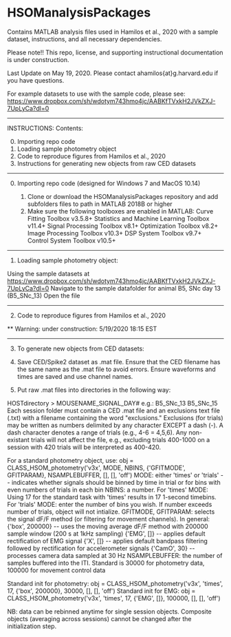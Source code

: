 # HSOManalysisPackages
Contains MATLAB analysis files used in Hamilos et al., 2020 with a sample dataset, instructions, and all necessary dependencies.

Please note!! This repo, license, and supporting instructional documentation is under construction.

Last Update on May 19, 2020. Please contact ahamilos{at}g.harvard.edu if you have questions. 


For example datasets to use with the sample code, please see:
https://www.dropbox.com/sh/wdotym743hmo4jc/AABKfTVxkH2JVkZXJ-7UpLyCa?dl=0

-------------------------------------------------
INSTRUCTIONS: Contents:
  
  0. Importing repo code
  1. Loading sample photometry object
  2. Code to reproduce figures from Hamilos et al., 2020
  3. Instructions for generating new objects from raw CED datasets

-------------------------------------------------
0. Importing repo code (designed for Windows 7 and MacOS 10.14)

    1. Clone or download the HSOManalysisPackages repository and add subfolders files to path in MATLAB 2018B or higher
    2. Make sure the following toolboxes are enabled in MATLAB: 
          Curve Fitting Toolbox v3.5.8+
          Statistics and Machine Learning Toolbox v11.4+
          Signal Processing Toolbox v8.1+
          Optimization Toolbox v8.2+
          Image Processing Toolbox v10.3+
          DSP System Toolbox v9.7+
          Control System Toolbox v10.5+

-------------------------------------------------
1. Loading sample photometry object:

  Using the sample datasets at https://www.dropbox.com/sh/wdotym743hmo4jc/AABKfTVxkH2JVkZXJ-7UpLyCa?dl=0
  Navigate to the sample datafolder for animal B5, SNc day 13 (B5_SNc_13)
  Open the file

-------------------------------------------------
2. Code to reproduce figures from Hamilos et al., 2020

** Warning: under construction: 5/19/2020 18:15 EST

-------------------------------------------------
3. To generate new objects from CED datasets:

  1. Save CED/Spike2 dataset as .mat file. Ensure that the CED filename has the same name as the .mat file to avoid errors. Ensure waveforms and times are saved and use channel names.
  2. Put raw .mat files into directories in the following way:

  HOSTdirectory >
                MOUSENAME_SIGNAL_DAY#
                e.g.:
                B5_SNc_13
                B5_SNc_15
  Each session folder must contain a CED .mat file and an exclusions text file (.txt) with a filename containing the word "exclusions." Exclusions (for trials) may be written as numbers delimited by any character EXCEPT a dash (-). A dash character denotes a range of trials (e.g., 4-6 = 4,5,6). Any non-existant trials will not affect the file, e.g., excluding trials 400-1000 on a session with 420 trials will be interpreted as 400-420.

  For a standard photometry object, use:
    obj = CLASS_HSOM_photometry('v3x', MODE, NBINS, {'GFITMODE', GFITPARAM}, NSAMPLEBUFFER, [], [], 'off')
  MODE: either 'times' or 'trials' -- indicates whether signals should be binned by time in trial or for bins with even numbers of trials in each bin
  NBINS: a number. For 'times' MODE: Using 17 for the standard task with 'times' results in 17 1-second timebins.   
                  For 'trials' MODE: enter the number of bins you wish. If number exceeds number of trials, object will not intialize. 
  GFITMODE, GFITPARAM: selects the signal dF/F method (or filtering for movement channels). In general:
        {'box', 200000} -- uses the moving average dF/F method with 200000 sample window (200 s at 1kHz sampling)
        {'EMG', []} -- applies default rectification of EMG signal
        {'X', []} -- applies default bandpass filtering followed by rectification for accelerometer signals
        {'CamO', 30} -- processes camera data sampled at 30 Hz
  NSAMPLEBUFFER: the number of samples buffered into the ITI. Standard is 30000 for photometry data, 100000 for movement control data

  Standard init for photometry:
    obj = CLASS_HSOM_photometry('v3x', 'times', 17, {'box', 200000}, 30000, [], [], 'off')
  Standard init for EMG:
    obj = CLASS_HSOM_photometry('v3x', 'times', 17, {'EMG', []}, 100000, [], [], 'off')
  
  NB: data can be rebinned anytime for single session objects. Composite objects (averaging across sessions) cannot be changed after the initialization step.
        
  

